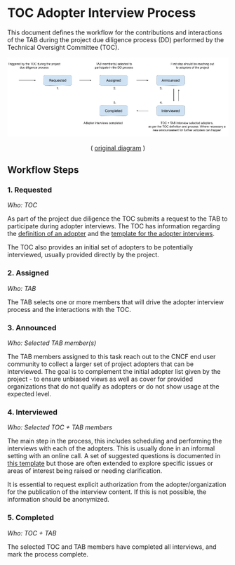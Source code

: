 # TOC Adopter Interview Process

This document defines the workflow for the contributions and interactions of the TAB during the project due diligence process (DD) performed by the Technical Oversight Committee (TOC).

![TOC Adopter Interview Workflow Diagram](toc-dd-adopter-interviews-workflow.png)
<p align="center">
( <a href="https://docs.google.com/drawings/d/1J5jJeUduA4cjNX7xqRM2pn0Do-QyDAbsrkZYMsqQR1I/edit?usp=sharing">original diagram</a> )
</p>

## Workflow Steps

### 1. Requested

*Who: TOC*

As part of the project due diligence the TOC submits a request to the TAB to participate during adopter interviews. The TOC has information regarding the [definition of an adopter](https://github.com/cncf/toc/blob/main/FAQ.md#what-is-the-definition-of-an-adopter) and the [template for the adopter interviews](https://github.com/cncf/toc/blob/main/operations/toc-templates/template-adopter-questions.md).

The TOC also provides an initial set of adopters to be potentially interviewed, usually provided directly by the project.

### 2. Assigned

*Who: TAB*

The TAB selects one or more members that will drive the adopter interview process and the interactions with the TOC.

### 3. Announced

*Who: Selected TAB member(s)* 

The TAB members assigned to this task reach out to the CNCF end user community to collect a larger set of project adopters that can be interviewed. The goal is to complement the initial adopter list given by the project - to ensure unbiased views as well as cover for provided organizations that do not qualify as adopters or do not show usage at the expected level.

### 4. Interviewed

*Who: Selected TOC \+ TAB members*

The main step in the process, this includes scheduling and performing the interviews with each of the adopters. This is usually done in an informal setting with an online call. A set of suggested questions is documented in [this template](https://github.com/cncf/toc/blob/main/operations/toc-templates/template-adopter-interview-request.md) but those are often extended to explore specific issues or areas of interest being raised or needing clarification.

It is essential to request explicit authorization from the adopter/organization for the publication of the interview content. If this is not possible, the information should be anonymized.

### 5. Completed

*Who: TOC \+ TAB*

The selected TOC and TAB members have completed all interviews, and mark the process complete.
